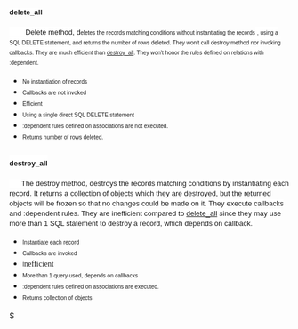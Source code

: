 <span id="delete_all" style="background-color: white; font-family: Verdana, Arial, Helvetica; font-size: 13px; line-height: 18px; text-align: -webkit-auto;">delete\_all[](http://www.blogger.com/blogger.g?blogID=6574059478296981682#delete_all)</span>
---------------------------------------------------------------------------------------------------------------------------------------------------------------------------------------------------------------------------------------------------------

<span style="background-color: white;"><span style="font-family: Verdana, Arial, Helvetica; font-size: 13px; line-height: 18px; text-align: -webkit-auto;">        Delete method, d</span></span><span style="font-family: Verdana, Arial, Helvetica; font-size: x-small;"><span style="line-height: 18px;">eletes the records matching conditions without instantiating the records</span></span><span style="background-color: white;"><span style="font-family: Verdana, Arial, Helvetica; font-size: 13px; line-height: 18px; text-align: -webkit-auto;"> </span></span><span style="background-color: white;"><span style="font-family: Verdana, Arial, Helvetica; text-align: -webkit-auto;"><span style="font-size: x-small;"><span style="line-height: 18px;">, using a SQL DELETE statement, and returns the number of rows deleted. They won’t call destroy method nor invoking callbacks. They are much efficient than [destroy\_all](#destroy_all). They won’t honor the rules defined on relations with :dependent.</span></span></span></span>

-   <span style="font-family: Verdana, Arial, Helvetica; font-size: x-small;"><span style="line-height: 18px;">No instantiation of records</span></span>
-   <span style="font-family: Verdana, Arial, Helvetica; font-size: x-small;"><span style="line-height: 18px;">Callbacks are not invoked</span></span>
-   <span style="font-family: Verdana, Arial, Helvetica; font-size: x-small;"><span style="line-height: 18px;">Efficient</span></span>
-   <span style="font-family: Verdana, Arial, Helvetica; font-size: x-small;"><span style="line-height: 18px;">Using a single direct SQL DELETE statement</span></span>
-   <span style="font-family: Verdana, Arial, Helvetica; font-size: x-small;"><span style="line-height: 18px;">:dependent rules defined on associations are not executed.</span></span>
-   <span style="font-family: Verdana, Arial, Helvetica; font-size: x-small;"><span style="line-height: 18px;">Returns number of rows deleted.</span></span>

<span id="destroy_all" style="background-color: white;"><span style="font-family: Verdana, Arial, Helvetica; font-size: 13px; line-height: 18px; text-align: -webkit-auto;">destroy\_all</span></span>
------------------------------------------------------------------------------------------------------------------------------------------------------------------------------------------------------

<span style="background-color: white; font-family: Verdana, Arial, Helvetica; font-size: 13px; line-height: 18px; text-align: -webkit-auto;">      The destroy method, destroys the records matching conditions by instantiating each record. It returns a collection of objects which they are destroyed, but the returned objects will be frozen so that no changes could be made on it. They execute callbacks and :dependent rules. They are inefficient compared to [delete\_all](#delete_all) since they may use more than 1 SQL statement to destroy a record, which depends on callback. </span>

-   <span style="font-family: Verdana, Arial, Helvetica; font-size: x-small;"><span style="line-height: 18px;">Instantiate each record</span></span>
-   <span style="font-family: Verdana, Arial, Helvetica; font-size: x-small;"><span style="line-height: 18px;">Callbacks are invoked</span></span>
-   <span style="font-family: Verdana, Arial, Helvetica; font-size: x-small;"><span style="line-height: 18px;">I</span></span><span style="background-color: white; font-family: Georgia, Times, serif; font-size: 14px; line-height: 20px; text-align: center;">nefficient</span>
-   <span style="font-family: Verdana, Arial, Helvetica; font-size: x-small;"><span style="line-height: 18px;">More than 1 query used, depends on callbacks</span></span>
-   <span style="font-family: Verdana, Arial, Helvetica; font-size: x-small;"><span style="line-height: 18px;">:dependent rules defined on associations are executed.</span></span>
-   <span style="font-family: Verdana, Arial, Helvetica; font-size: x-small;"><span style="line-height: 18px;">Returns collection of objects</span></span>

$
